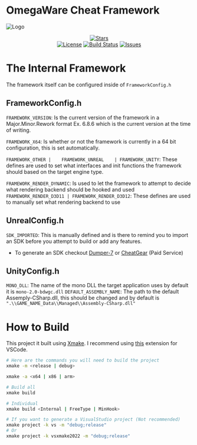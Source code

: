 # OmegaWare Cheat Framework
![Logo](Images/NewLogo.png)

<div align="center">

[![Stars](https://img.shields.io/github/stars/Omega172/OmegaWare-Framework?color=00ffff)](https://github.com/Omega172/OmegaWare-Framework/stargazers)<br>
[![License](https://img.shields.io/github/license/Omega172/OmegaWare-Framework)](LICENSE) [![Build Status](https://img.shields.io/github/actions/workflow/status/Omega172/OmegaWare-Framework/Xmake.yml?branch=main)](https://github.com/Omega172/OmegaWare-Framework/actions) [![Issues](https://img.shields.io/github/issues/Omega172/OmegaWare-Framework)](https://github.com/Omega172/OmegaWare-Framework/issues)

</div>

#  The Internal Framework
The framework itself can be configured inside of `FrameworkConfig.h`
 
## FrameworkConfig.h
`FRAMEWORK_VERSION`:  Is the current version of the framework in a Major.Minor.Rework format Ex. 6.8.6 which is the current version at the time of writing.

`FRAMEWORK_X64`: Is whether or not the framework is currently in a 64 bit configuration, this is set automatically.

  `FRAMEWORK_OTHER |	FRAMEWORK_UNREAL	| FRAMEWORK_UNITY`: These defines are used to set what interfaces and init functions the framework should based on the target engine type.

`FRAMEWORK_RENDER_DYNAMIC`: Is used to let the framework to attempt to decide what rendering backend should be hooked and used
`FRAMEWORK_RENDER_D3D11 | FRAMEWORK_RENDER_D3D12`: These defines are used to manually set what rendering backend to use

## UnrealConfig.h
`SDK_IMPORTED`: This is manually defined and is there to remind you to import an SDK before you attempt to build or add any features.
- To generate an SDK checkout [Dumper-7](https://github.com/Omega172/Dumper-7) or [CheatGear](https://cheatgear.com/) (Paid Service)

## UnityConfig.h
`MONO_DLL`: The name of the mono DLL the target application uses by default it is `mono-2.0-bdwgc.dll`
`DEFAULT_ASSEMBLY_NAME`: The path to the default Assemply-CSharp.dll, this should be changed and by default is `".\\GAME_NAME_Data\\Managed\\Assembly-CSharp.dll"`

# How to Build
This project it built using [Xmake](https://github.com/xmake-io/xmake). I recommend using [this](https://marketplace.visualstudio.com/items?itemName=tboox.xmake-vscode) extension for VSCode.
```bash
# Here are the commands you will need to build the project
xmake -m <release | debug>

xmake -a <x64 | x86 | arm>

# Build all
xmake build 

# Individual
xmake build <Internal | FreeType | MinHook>

# If you want to generate a VisualStudio project (Not recommended)
xmake project -k vs -m "debug;release"
# Or
xmake project -k vsxmake2022 -m "debug;release"
```
